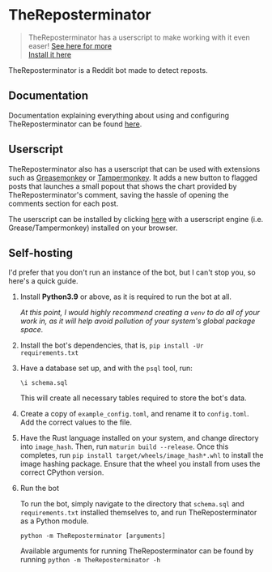 # TheReposterminator

> TheReposterminator has a userscript to make working with it even easer! [See here for more](#userscript)
    <br>
> [Install it here](https://github.com/sardonicism-04/TheReposterminator/raw/master/popout-viewer.user.js)

TheReposterminator is a Reddit bot made to detect reposts.

## Documentation
Documentation explaining everything about using and configuring TheReposterminator can be found [here](https://github.com/sardonicism-04/TheReposterminator/raw/master/doc).

## Userscript
TheReposterminator also has a userscript that can be used with extensions such as [Greasemonkey](https://www.greasespot.net/) or [Tampermonkey](https://www.tampermonkey.net/). It adds a new button to flagged posts that launches a small popout that shows the chart provided by TheReposterminator's comment, saving the hassle of opening the comments section for each post.

The userscript can be installed by clicking [here](https://github.com/sardonicism-04/TheReposterminator/raw/master/popout-viewer.user.js) with a userscript engine (i.e. Grease/Tampermonkey) installed on your browser.

## Self-hosting
I'd prefer that you don't run an instance of the bot, but I can't stop you, so here's a quick guide.

1. Install **Python3.9** or above, as it is required to run the bot at all.

    *At this point, I would highly recommend creating a `venv` to do all of your work in, as it will help avoid pollution of your system's global package space.*

2. Install the bot's dependencies, that is, `pip install -Ur requirements.txt`

3. Have a database set up, and with the `psql` tool, run:

    `\i schema.sql`

    This will create all necessary tables required to store the bot's data.

4. Create a copy of `example_config.toml`, and rename it to `config.toml`. Add the correct values to the file.

5. Have the Rust language installed on your system, and change directory into `image_hash`. Then, run `maturin build --release`. Once this completes, run `pip install target/wheels/image_hash*.whl` to install the image hashing package. Ensure that the wheel you install from uses the correct CPython version.

6. Run the bot

    To run the bot, simply navigate to the directory that `schema.sql` and `requirements.txt` installed themselves to, and run TheReposterminator as a Python module.

    `python -m TheReposterminator [arguments]`

    Available arguments for running TheReposterminator can be found by running `python -m TheReposterminator -h`
